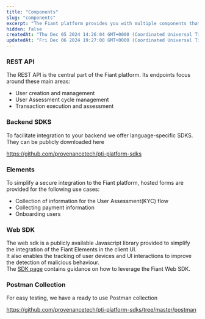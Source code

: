 ```yaml
---
title: "Components"
slug: "components"
excerpt: "The Fiant platform provides you with multiple components that will allow you to launch your Fintech Product while minimizing the effort needed on your end to do so."
hidden: false
createdAt: "Thu Dec 05 2024 14:26:04 GMT+0000 (Coordinated Universal Time)"
updatedAt: "Fri Dec 06 2024 19:27:00 GMT+0000 (Coordinated Universal Time)"
---
```

### REST API

The REST API is the central part of the Fiant platform. Its endpoints focus around these main areas:

- User creation and management
- User Assessment cycle management
- Transaction execution and assessment

### Backend SDKS

To facilitate integration to your backend we offer language-specific SDKS. They can be publicly downloaded here

<https://github.com/provenancetech/pti-platform-sdks>

### Elements

To simplify a secure integration to the Fiant platform, hosted forms are provided for the following use cases:

- Collection of information for the User Assessment(KYC) flow
- Collecting payment information
- Onboarding users

### Web SDK

The web sdk is a publicly available Javascript library provided to simplify the integration of the Fiant Elements in the client UI.  
It also enables the tracking of user devices and UI interactions to improve the detection of malicious behaviour.  
The [SDK page](./advanced-frontend-sdk) contains guidance on how to leverage the Fiant Web SDK.

### Postman Collection

For easy testing, we have a ready to use Postman collection

<https://github.com/provenancetech/pti-platform-sdks/tree/master/postman>

